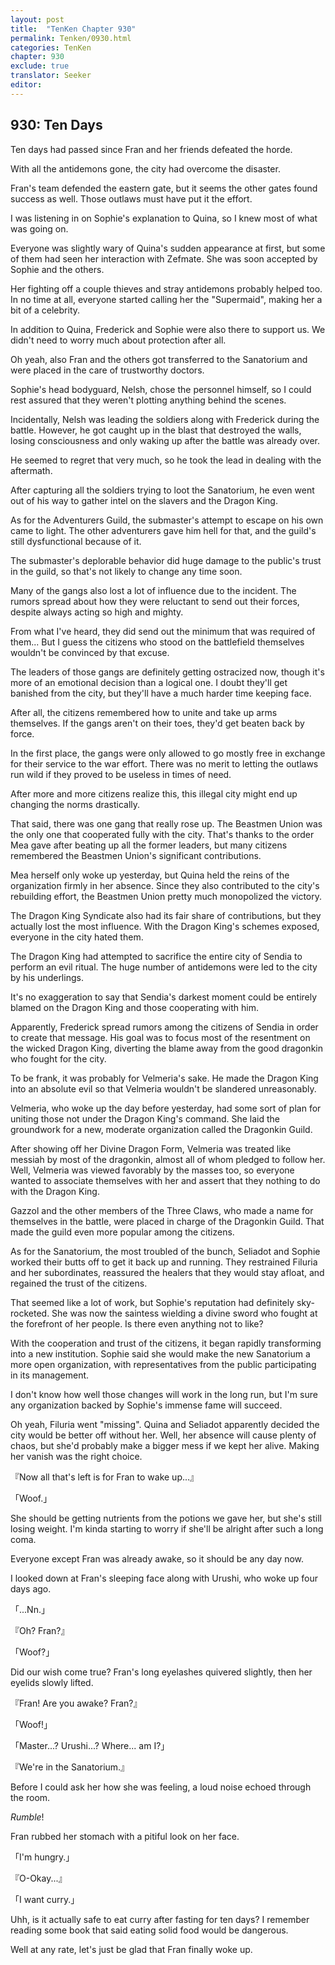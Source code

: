 ```yaml
---
layout: post
title:  "TenKen Chapter 930"
permalink: Tenken/0930.html
categories: TenKen
chapter: 930
exclude: true
translator: Seeker
editor: 
---
```

<h2>930: Ten Days</h2>

Ten days had passed since Fran and her friends defeated the horde.

With all the antidemons gone, the city had overcome the disaster.

Fran's team defended the eastern gate, but it seems the other gates found success as well. Those outlaws must have put it the effort.

I was listening in on Sophie's explanation to Quina, so I knew most of what was going on.

Everyone was slightly wary of Quina's sudden appearance at first, but some of them had seen her interaction with Zefmate. She was soon accepted by Sophie and the others.

Her fighting off a couple thieves and stray antidemons probably helped too. In no time at all, everyone started calling her the "Supermaid", making her a bit of a celebrity.

In addition to Quina, Frederick and Sophie were also there to support us. We didn't need to worry much about protection after all.

Oh yeah, also Fran and the others got transferred to the Sanatorium and were placed in the care of trustworthy doctors.

Sophie's head bodyguard, Nelsh, chose the personnel himself, so I could rest assured that they weren't plotting anything behind the scenes.

Incidentally, Nelsh was leading the soldiers along with Frederick during the battle. However, he got caught up in the blast that destroyed the walls, losing consciousness and only waking up after the battle was already over.

He seemed to regret that very much, so he took the lead in dealing with the aftermath.

After capturing all the soldiers trying to loot the Sanatorium, he even went out of his way to gather intel on the slavers and the Dragon King.

As for the Adventurers Guild, the submaster's attempt to escape on his own came to light. The other adventurers gave him hell for that, and the guild's still dysfunctional because of it.

The submaster's deplorable behavior did huge damage to the public's trust in the guild, so that's not likely to change any time soon.

Many of the gangs also lost a lot of influence due to the incident. The rumors spread about how they were reluctant to send out their forces, despite always acting so high and mighty.

From what I've heard, they did send out the minimum that was required of them... But I guess the citizens who stood on the battlefield themselves wouldn't be convinced by that excuse.

The leaders of those gangs are definitely getting ostracized now, though it's more of an emotional decision than a logical one. I doubt they'll get banished from the city, but they'll have a much harder time keeping face.

After all, the citizens remembered how to unite and take up arms themselves. If the gangs aren't on their toes, they'd get beaten back by force.

In the first place, the gangs were only allowed to go mostly free in exchange for their service to the war effort. There was no merit to letting the outlaws run wild if they proved to be useless in times of need.

After more and more citizens realize this, this illegal city might end up changing the norms drastically.

That said, there was one gang that really rose up. The Beastmen Union was the only one that cooperated fully with the city. That's thanks to the order Mea gave after beating up all the former leaders, but many citizens remembered the Beastmen Union's significant contributions.

Mea herself only woke up yesterday, but Quina held the reins of the organization firmly in her absence. Since they also contributed to the city's rebuilding effort, the Beastmen Union pretty much monopolized the victory.

The Dragon King Syndicate also had its fair share of contributions, but they actually lost the most influence. With the Dragon King's schemes exposed, everyone in the city hated them.

The Dragon King had attempted to sacrifice the entire city of Sendia to perform an evil ritual. The huge number of antidemons were led to the city by his underlings.

It's no exaggeration to say that Sendia's darkest moment could be entirely blamed on the Dragon King and those cooperating with him.

Apparently, Frederick spread rumors among the citizens of Sendia in order to create that message. His goal was to focus most of the resentment on the wicked Dragon King, diverting the blame away from the good dragonkin who fought for the city.

To be frank, it was probably for Velmeria's sake. He made the Dragon King into an absolute evil so that Velmeria wouldn't be slandered unreasonably.

Velmeria, who woke up the day before yesterday, had some sort of plan for uniting those not under the Dragon King's command. She laid the groundwork for a new, moderate organization called the Dragonkin Guild.

After showing off her Divine Dragon Form, Velmeria was treated like messiah by most of the dragonkin, almost all of whom pledged to follow her. Well, Velmeria was viewed favorably by the masses too, so everyone wanted to associate themselves with her and assert that they nothing to do with the Dragon King.

Gazzol and the other members of the Three Claws, who made a name for themselves in the battle, were placed in charge of the Dragonkin Guild. That made the guild even more popular among the citizens.

As for the Sanatorium, the most troubled of the bunch, Seliadot and Sophie worked their butts off to get it back up and running. They restrained Filuria and her subordinates, reassured the healers that they would stay afloat, and regained the trust of the citizens.

That seemed like a lot of work, but Sophie's reputation had definitely sky-rocketed. She was now the saintess wielding a divine sword who fought at the forefront of her people. Is there even anything not to like?

With the cooperation and trust of the citizens, it began rapidly transforming into a new institution. Sophie said she would make the new Sanatorium a more open organization, with representatives from the public participating in its management.

I don't know how well those changes will work in the long run, but I'm sure any organization backed by Sophie's immense fame will succeed.

Oh yeah, Filuria went "missing". Quina and Seliadot apparently decided the city would be better off without her. Well, her absence will cause plenty of chaos, but she'd probably make a bigger mess if we kept her alive. Making her vanish was the right choice.

『Now all that's left is for Fran to wake up...』

「Woof.」

She should be getting nutrients from the potions we gave her, but she's still losing weight. I'm kinda starting to worry if she'll be alright after such a long coma.

Everyone except Fran was already awake, so it should be any day now.

I looked down at Fran's sleeping face along with Urushi, who woke up four days ago.

「...Nn.」

『Oh? Fran?』

「Woof?」

Did our wish come true? Fran's long eyelashes quivered slightly, then her eyelids slowly lifted.

『Fran! Are you awake? Fran?』

「Woof!」

「Master...? Urushi...? Where... am I?」

『We're in the Sanatorium.』

Before I could ask her how she was feeling, a loud noise echoed through the room.

*Rumble*!

Fran rubbed her stomach with a pitiful look on her face.

「I'm hungry.」

『O-Okay...』

「I want curry.」

Uhh, is it actually safe to eat curry after fasting for ten days? I remember reading some book that said eating solid food would be dangerous.

Well at any rate, let's just be glad that Fran finally woke up.



